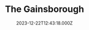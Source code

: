 ---
date: 2023-12-22T12:43:18.000Z
title: The Gainsborough
latitude: 52.038561272769904
longitude: 0.7325993454673673
url: https://thegainsboroughsudbury.co.uk
category: checkin
---